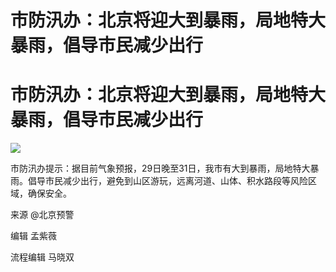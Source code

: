 # 市防汛办：北京将迎大到暴雨，局地特大暴雨，倡导市民减少出行

# 市防汛办：北京将迎大到暴雨，局地特大暴雨，倡导市民减少出行

![](https://inews.gtimg.com/om_bt/OStSOp9pamCod6SAa42aozdIyd4512DoSw7ny89hNsqyoAA/1000)

​市防汛办提示：据目前气象预报，29日晚至31日，我市有大到暴雨，局地特大暴雨。倡导市民减少出行，避免到山区游玩，远离河道、山体、积水路段等风险区域，确保安全。

来源 @北京预警

编辑 孟紫薇

流程编辑 马晓双

